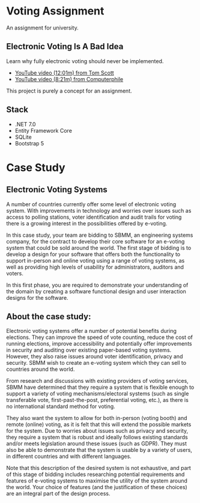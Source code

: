 ﻿# Voting Assignment

An assignment for university.

## Electronic Voting Is A Bad Idea

Learn why fully electronic voting should never be implemented.

- [YouTube video (12:01m) from Tom Scott](https://www.youtube.com/watch?v=LkH2r-sNjQs)
- [YouTube video (8:21m) from Computerphile](https://www.youtube.com/watch?v=w3_0x6oaDmI)

This project is purely a concept for an assignment.

## Stack

- .NET 7.0
- Entity Framework Core
- SQLite
- Bootstrap 5

# Case Study

## Electronic Voting Systems

A number of countries currently offer some level of electronic voting system. With improvements in
technology and worries over issues such as access to polling stations, voter identification and audit
trails for voting there is a growing interest in the possibilities offered by e-voting.

In this case study, your team are bidding to SBMM, an engineering systems company, for the
contract to develop their core software for an e-voting system that could be sold around the world.
The first stage of bidding is to develop a design for your software that offers both the functionality to
support in-person and online voting using a range of voting systems, as well as providing high levels
of usability for administrators, auditors and voters.

In this first phase, you are required to demonstrate your understanding of the domain by creating a
software functional design and user interaction designs for the software.

## About the case study:

Electronic voting systems offer a number of potential benefits during elections. They can improve
the speed of vote counting, reduce the cost of running elections, improve accessibility and
potentially offer improvements in security and auditing over existing paper-based voting systems.
However, they also raise issues around voter identification, privacy and security. SBMM wish to
create an e-voting system which they can sell to countries around the world.

From research and discussions with existing providers of voting services, SBMM have determined
that they require a system that is flexible enough to support a variety of voting
mechanisms/electoral systems (such as single transferable vote, first-past-the-post, preferential
voting, etc.), as there is no international standard method for voting.

They also want the system to allow for both in-person (voting booth) and remote (online) voting, as
it is felt that this will extend the possible markets for the system. Due to worries about issues such as
privacy and security, they require a system that is robust and ideally follows existing standards
and/or meets legislation around these issues (such as GDPR). They must also be able to demonstrate
that the system is usable by a variety of users, in different countries and with different languages.

Note that this description of the desired system is not exhaustive, and part of this stage of bidding
includes researching potential requirements and features of e-voting systems to maximise the utility
of the system around the world. Your choice of features (and the justification of these choices) are
an integral part of the design process.
